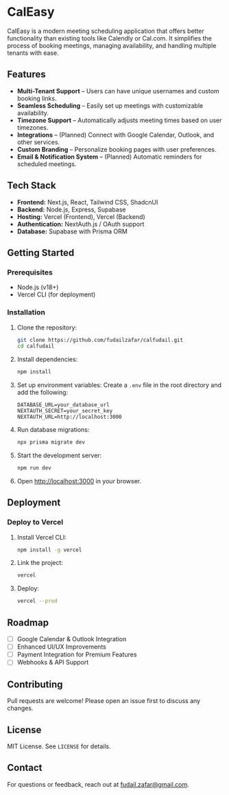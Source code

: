 # CalEasy

CalEasy is a modern meeting scheduling application that offers better functionality than existing tools like Calendly or Cal.com. It simplifies the process of booking meetings, managing availability, and handling multiple tenants with ease.

## Features

- **Multi-Tenant Support** – Users can have unique usernames and custom booking links.
- **Seamless Scheduling** – Easily set up meetings with customizable availability.
- **Timezone Support** – Automatically adjusts meeting times based on user timezones.
- **Integrations** – (Planned) Connect with Google Calendar, Outlook, and other services.
- **Custom Branding** – Personalize booking pages with user preferences.
- **Email & Notification System** – (Planned) Automatic reminders for scheduled meetings.

## Tech Stack

- **Frontend:** Next.js, React, Tailwind CSS, ShadcnUI
- **Backend:** Node.js, Express, Supabase
- **Hosting:** Vercel (Frontend), Vercel (Backend)
- **Authentication:** NextAuth.js / OAuth support
- **Database:** Supabase with Prisma ORM

## Getting Started

### Prerequisites
- Node.js (v18+)
- Vercel CLI (for deployment)

### Installation

1. Clone the repository:
   ```sh
   git clone https://github.com/fudailzafar/calfudail.git
   cd calfudail
   ```

2. Install dependencies:
   ```sh
   npm install
   ```

3. Set up environment variables:
   Create a `.env` file in the root directory and add the following:
   ```env
   DATABASE_URL=your_database_url
   NEXTAUTH_SECRET=your_secret_key
   NEXTAUTH_URL=http://localhost:3000
   ```

4. Run database migrations:
   ```sh
   npx prisma migrate dev
   ```

5. Start the development server:
   ```sh
   npm run dev
   ```

6. Open [http://localhost:3000](http://localhost:3000) in your browser.

## Deployment

### Deploy to Vercel
1. Install Vercel CLI:
   ```sh
   npm install -g vercel
   ```
2. Link the project:
   ```sh
   vercel
   ```
3. Deploy:
   ```sh
   vercel --prod
   ```

## Roadmap
- [ ] Google Calendar & Outlook Integration
- [ ] Enhanced UI/UX Improvements
- [ ] Payment Integration for Premium Features
- [ ] Webhooks & API Support

## Contributing
Pull requests are welcome! Please open an issue first to discuss any changes.

## License
MIT License. See `LICENSE` for details.

## Contact
For questions or feedback, reach out at [fudail.zafar@gmail.com](mailto:fudail.zafar@gmail.com).